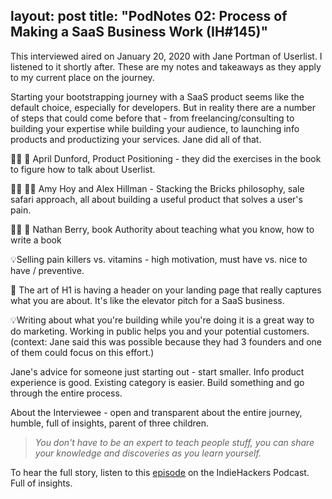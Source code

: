 
layout: post
title:  "PodNotes 02: Process of Making a SaaS Business Work (IH#145)"
---

This interviewed aired on January 20, 2020 with Jane Portman of Userlist. I listened to it shortly after. These are my notes and takeaways as they apply to my current place on the journey.

Starting your bootstrapping journey with a SaaS product seems like the default choice, especially for developers. But in reality there are a number of steps that could come before that - from freelancing/consulting to building your expertise while building your audience, to launching info products and productizing your services. Jane did all of that.

👩‍💻 📖 April Dunford, Product Positioning - they did the exercises in the book to figure how to talk about Userlist.

👩‍💻 👨‍💻 Amy Hoy and Alex Hillman - Stacking the Bricks philosophy, sale safari approach, all about building a useful product that solves a user's pain.

👨‍💻 📖 Nathan Berry, book Authority about teaching what you know, how to write a book

💡Selling pain killers vs. vitamins - high motivation, must have vs. nice to have / preventive.

🤣 The art of H1 is having a header on your landing page that really captures what you are about. It's like the elevator pitch for a SaaS business.

💡Writing about what you're building while you're doing it is a great way to do marketing. Working in public helps you and your potential customers. (context: Jane said this was possible because they had 3 founders and one of them could focus on this effort.)

Jane's advice for someone just starting out - start smaller. Info product experience is good. Existing category is easier. Build something and go through the entire process.

About the Interviewee - open and transparent about the entire journey, humble, full of insights, parent of three children.

> _You don't have to be an expert to teach people stuff, you can share your knowledge and discoveries as you learn yourself._

To hear the full story, listen to this [episode](https://www.indiehackers.com/podcast/145-jane-portman-of-userlist) on the IndieHackers Podcast. Full of insights.
